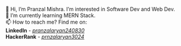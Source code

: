 👋 Hi, I’m Pranzal Mishra. I’m interested in Software Dev and Web Dev.<br/>
🌱 I’m currently learning MERN Stack.<br/> 
📫 How to reach me? Find me on: <br/>
<b>LinkedIn</b> - <a href="https://www.linkedin.com/in/pranzalaryan240830/"><i>pranzalaryan240830</i></a></br> 
<b>HackerRank</b> - <a href="https://www.hackerrank.com/prnzalaryan3024"><i>prnzalaryan3024</i></a>

<!---
pranzalaryan240830/pranzalaryan240830 is a ✨ special ✨ repository because its `README.md` (this file) appears on your GitHub profile.
You can click the Preview link to take a look at your changes.
--->
